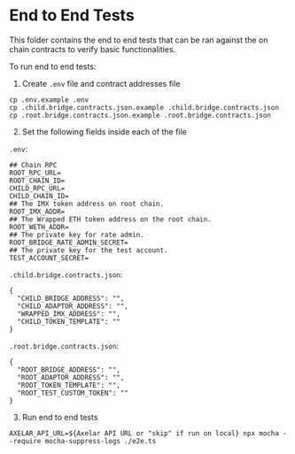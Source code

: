 # End to End Tests

This folder contains the end to end tests that can be ran against the on chain contracts to verify basic functionalities. 

To run end to end tests:

1. Create `.env` file and contract addresses file
```
cp .env.example .env
cp .child.bridge.contracts.json.example .child.bridge.contracts.json
cp .root.bridge.contracts.json.example .root.bridge.contracts.json
```

2. Set the following fields inside each of the file

`.env`:
```
## Chain RPC
ROOT_RPC_URL=
ROOT_CHAIN_ID=
CHILD_RPC_URL=
CHILD_CHAIN_ID=
## The IMX token address on root chain.
ROOT_IMX_ADDR=
## The Wrapped ETH token address on the root chain.
ROOT_WETH_ADDR=
## The private key for rate admin.
ROOT_BRIDGE_RATE_ADMIN_SECRET=
## The private key for the test account.
TEST_ACCOUNT_SECRET=
```

`.child.bridge.contracts.json`:
```
{
  "CHILD_BRIDGE_ADDRESS": "",
  "CHILD_ADAPTOR_ADDRESS": "",
  "WRAPPED_IMX_ADDRESS": "",
  "CHILD_TOKEN_TEMPLATE": ""
}
```

`.root.bridge.contracts.json`:
```
{
  "ROOT_BRIDGE_ADDRESS": "",
  "ROOT_ADAPTOR_ADDRESS": "",
  "ROOT_TOKEN_TEMPLATE": "",
  "ROOT_TEST_CUSTOM_TOKEN": ""
}
```

3. Run end to end tests
```
AXELAR_API_URL=${Axelar API URL or "skip" if run on local} npx mocha --require mocha-suppress-logs ./e2e.ts
```